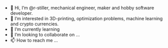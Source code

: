 - 👋 Hi, I’m @r-stiller, mechanical engineer, maker and hobby software developer.
- 👀 I’m interested in 3D-printing, optimization problems, machine learning and crypto currencies.
- 🌱 I’m currently learning 
- 💞️ I’m looking to collaborate on ...
- 📫 How to reach me ...

<!---
r-stiller/r-stiller is a ✨ special ✨ repository because its `README.md` (this file) appears on your GitHub profile.
You can click the Preview link to take a look at your changes.
--->
